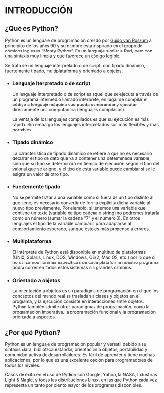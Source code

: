 # **INTRODUCCIÓN**
## ¿Qué es Python?
Python es un lenguaje de programación creado por [Guido van Rossum](https://es.wikipedia.org/wiki/Guido_van_Rossum) a principios de los años 90 y su nombre está inspirado en el grupo de cómicos ingleses “Monty Python”. Es un lenguaje similar a Perl, pero con una sintaxis muy limpia y que favorece un código legible.

Se trata de un lenguaje interpretado o de script, con tipado dinámico, fuertemente tipado, multiplataforma y orientado a objetos.

+ ### Lenguaje iterpretado o de script
  Un lenguaje interpretado o de script es aquel que se ejecuta a través de un programa intermedio llamado intérprete, en lugar de compilar el código a lenguaje máquina que pueda comprender y ejecutar directamente una computadora (lenguajes compilados).

  La ventaja de los lenguajes compilados es que su ejecución es más rápida. Sin embargo los lenguajes interpretados son más flexibles y más portables.

+ ### Tipado dinámico
  La característica de tipado dinámico se refiere a que no es necesario declarar el tipo de dato que va a contener una determinada variable, sino que su tipo se determinará en tiempo de ejecución según el tipo del valor al que se asigne, y el tipo de esta variable puede cambiar si se le asigna un valor de otro tipo.

+ ### Fuertemente tipado
  No se permite tratar a una variable como si fuera de un tipo distinto al que tiene, es necesario convertir de forma explícita dicha variable al nuevo tipo previamente. Por ejemplo, si tenemos una variable que contiene un texto (variable de tipo cadena o string) no podremos tratarla como un número (sumar la cadena "7" y el número 3). En otros lenguajes el tipo de la variable cambiaría para adaptarse al comportamiento esperado, aunque esto es más propenso a errores.

+ ### Multiplataforma
  El intérprete de Python está disponible en multitud de plataformas (UNIX, Solaris, Linux, DOS, Windows, OS/2, Mac OS, etc.) por lo que si no utilizamos librerías específicas de cada plataforma nuestro programa podrá correr en todos estos sistemas sin grandes cambios.

+ ### Orientado a objetos
  La orientación a objetos es un paradigma de programación en el que los conceptos del mundo real se trasladan a clases y objetos en el programa, y la ejecución consiste en interacciones entre objetos. Python también admite otros paradigmas de programación, como la programación imperativa, la programación funcional y la programación orientada a aspectos.

## ¿Por qué Python?

Python es un lenguaje de programación popular y versátil debido a su sintaxis clara, biblioteca estándar, orientación a objetos, portabilidad y comunidad activa de desarrolladores. Es fácil de aprender y tiene muchas aplicaciones, por lo que es una excelente opción para programadores de todos los niveles.

Casos de éxito en el uso de Python son Google, Yahoo, la NASA, Industrias Light & Magic, y todas las distribuciones Linux, en las que Python cada vez representa un tanto por ciento mayor de los programas disponibles.
